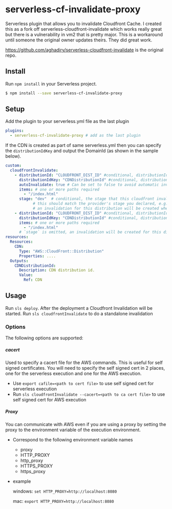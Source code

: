 # serverless-cf-invalidate-proxy

Serverless plugin that allows you to invalidate Cloudfront Cache.  I created this as a fork off serverless-cloudfront-invalidate which works really great but there is a vulnerability in vm2 that is pretty major.  This is a workaround until someone the original owner updates theirs.  They did great work.

https://github.com/aghadiry/serverless-cloudfront-invalidate is the original repo.

## Install

Run `npm install` in your Serverless project.

```sh
$ npm install --save serverless-cf-invalidate-proxy
```

## Setup

Add the plugin to your serverless.yml file as the last plugin

```yaml
plugins:
  - serverless-cf-invalidate-proxy # add as the last plugin
```

If the CDN is created as part of same serverless.yml then you can specify the `distributionIdKey` and output the DomainId (as shown in the sample below).

```yaml
custom:
  cloudfrontInvalidate:
    - distributionId: "CLOUDFRONT_DIST_ID" #conditional, distributionId or distributionIdKey is required.
      distributionIdKey: "CDNDistributionId" #conditional, distributionId or distributionIdKey is required.
      autoInvalidate: true # Can be set to false to avoid automatic invalidation after the deployment. Useful if you want to manually trigger the invalidation later. Defaults to true.
      items: # one or more paths required
        - "/index.html"
      stage: "dev"  # conditional, the stage that this cloudfront invalidation should be created
            # this should match the provider's stage you declared, e.g. "dev" but not "prod" in this case
            # an invalidation for this distribution will be created when executing `sls deploy --stage dev`
    - distributionId: "CLOUDFRONT_DIST_ID" #conditional, distributionId or distributionIdKey is required.
      distributionIdKey: "CDNDistributionId" #conditional, distributionId or distributionIdKey is required.
      items: # one or more paths required
        - "/index.html"
      # `stage` is omitted, an invalidation will be created for this distribution at all stages
resources:
  Resources:
    CDN:
      Type: "AWS::CloudFront::Distribution"
      Properties: ....
  Outputs:
    CDNDistributionId:
      Description: CDN distribution id.
      Value:
        Ref: CDN
```

## Usage

Run `sls deploy`. After the deployment a Cloudfront Invalidation will be started.
Run `sls cloudfrontInvalidate` to do a standalone invalidation

### Options

The following options are supported:

##### cacert

Used to specify a cacert file for the AWS commands. This is useful for self signed certificates. You will need to specify the self signed cert in 2 places, one for the serverless execution and one for the AWS execution.

- Use `export cafile=<path to cert file>` to use self signed cert for serverless execution
- Run `sls cloudfrontInvalidate --cacert=<path to ca cert file>` to use self signed cert for AWS execution

##### Proxy

You can communicate with AWS even if you are using a proxy by setting the proxy to the environment variable of the execution environment.

- Correspond to the following environment variable names

  - proxy
  - HTTP_PROXY
  - http_proxy
  - HTTPS_PROXY
  - https_proxy

- example

  windows: `set HTTP_PROXY=http://localhost:8080`

  mac: `export HTTP_PROXY=http://localhost:8080`
